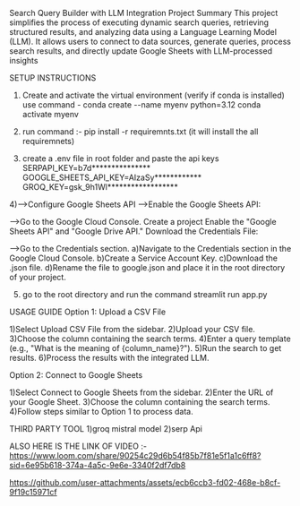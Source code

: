 Search Query Builder with LLM Integration
Project Summary
This project simplifies the process of executing dynamic search queries, retrieving structured results, and analyzing data using a Language Learning Model (LLM).
It allows users to connect to data sources, generate queries, process search results, and directly update Google Sheets with LLM-processed insights

SETUP INSTRUCTIONS

1) Create and activate the virtual environment
    (verify if conda is installed)
   use command - conda create --name myenv python=3.12
                 conda activate myenv

2) run command :- pip install -r requiremnts.txt
  (it will install the all requiremnets)

3) create a .env file in root folder
  and paste the api keys
 SERPAPI_KEY=b7d***************
 GOOGLE_SHEETS_API_KEY=AIzaSy************
 GROQ_KEY=gsk_9h1Wl******************

4)-->Configure Google Sheets API
-->Enable the Google Sheets API:

-->Go to the Google Cloud Console.
Create a project 
Enable the "Google Sheets API" and "Google Drive API."
Download the Credentials File:

-->Go to the Credentials section.
a)Navigate to the Credentials section in the Google Cloud Console.
b)Create a Service Account Key.
c)Download the .json file.
d)Rename the file to google.json and place it in the root directory of your project.

5) go to the root directory and run the command
    streamlit run app.py


USAGE GUIDE
Option 1: Upload a CSV File

1)Select Upload CSV File from the sidebar.
2)Upload your CSV file.
3)Choose the column containing the search terms.
4)Enter a query template (e.g., "What is the meaning of {column_name}?").
5)Run the search to get results.
6)Process the results with the integrated LLM.

Option 2: Connect to Google Sheets

1)Select Connect to Google Sheets from the sidebar.
2)Enter the URL of your Google Sheet.
3)Choose the column containing the search terms.
4)Follow steps similar to Option 1 to process data.


THIRD PARTY TOOL
1)groq mistral model
2)serp Api


ALSO HERE IS THE LINK OF VIDEO :-https://www.loom.com/share/90254c29d6b54f85b7f81e5f1a1c6ff8?sid=6e95b618-374a-4a5c-9e6e-3340f2df7db8

https://github.com/user-attachments/assets/ecb6ccb3-fd02-468e-b8cf-9f19c15971cf

